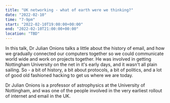 ```yaml
---
title: "UK networking - what of earth were we thinking?"
date: "2022-02-10"
time: "7-9pm"
start: "2022-02-10T19:00:00+00:00"
end: "2022-02-10T21:00:00+00:00"
location: "TBD"
---
```


In this talk, Dr Julian Onions talks a little about the history of email, and how we gradually connected our computers together so we could communicate world wide and work on projects together. He was involved in getting Nottingham University on the net in it's early days, and it wasn't all plain sailing. So - a bit of history, a bit about protocols, a bit of politics, and a lot of good old fashioned hacking to get us where we are today.

Dr Julian Onions is a professor of astrophysics at the University of Nottingham, and was one of the people involved in the very earliest rollout of internet and email in the UK.
